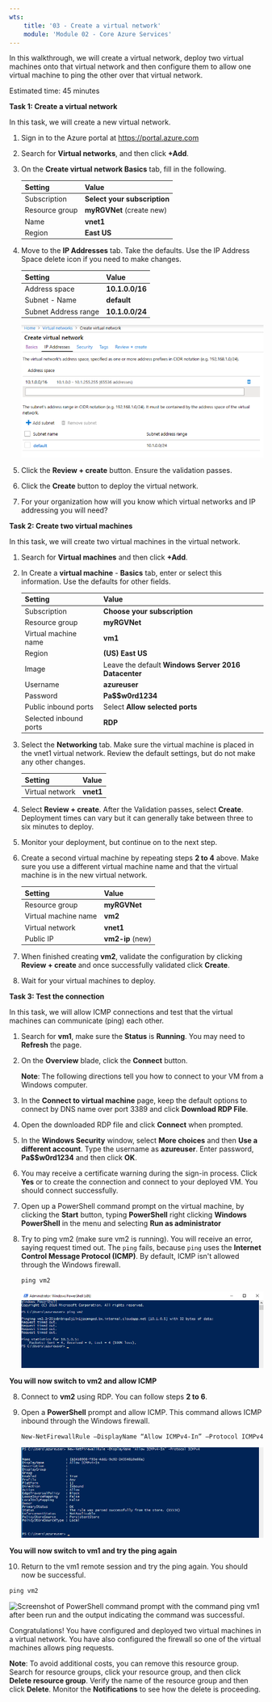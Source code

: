 ```yaml
---
wts:
    title: '03 - Create a virtual network'
    module: 'Module 02 - Core Azure Services'
---
```


In this walkthrough, we will create a virtual network, deploy two virtual machines onto that virtual network and then configure them to allow one virtual machine to ping the other over that virtual network.

Estimated time: 45 minutes

**Task 1: Create a virtual network**

In this task, we will create a new virtual network. 

1. Sign in to the Azure portal at <a href="https://portal.azure.com" target="_blank"><span style="color: #0066cc;" color="#0066cc">https://portal.azure.com</span></a>

2. Search for **Virtual networks**, and then click **+Add**. 

3. On the **Create virtual network Basics** tab, fill in the following.

    | Setting | Value | 
    | --- | --- |
    | Subscription | **Select your subscription** |
    | Resource group | **myRGVNet** (create new) |
    | Name | **vnet1** |
    | Region | **East US** |

4. Move to the **IP Addresses** tab. Take the defaults. Use the IP Address Space delete icon if you need to make changes. 

    | Setting | Value | 
    | --- | --- |
    | Address space |**10.1.0.0/16** |
    | Subnet - Name | **default** |
    | Subnet Address range | **10.1.0.0/24** |

    ![Screenshot of the Create virtual network IP Addresses tab with the default fields.](../images/0301.png)

5. Click the **Review + create** button. Ensure the validation passes.

6. Click the **Create** button to deploy the virtual network. 

7. For your organization how will you know which virtual networks and IP addressing you will need?

**Task 2: Create two virtual machines**

In this task, we will create two virtual machines in the virtual network. 

1. Search for **Virtual machines** and then click **+Add**. 

2. In Create a **virtual machine** - **Basics** tab, enter or select this information. Use the defaults for other fields. 

   | Setting | Value | 
   | --- | --- |
   | Subscription | **Choose your subscription**  |
   | Resource group |  **myRGVNet** |
   | Virtual machine name | **vm1**|
   | Region | **(US) East US** |
   | Image | Leave the default **Windows Server 2016 Datacenter** |
   | Username| **azureuser** |
   | Password| **Pa$$w0rd1234** |
   | Public inbound ports| Select **Allow selected ports**  |
   | Selected inbound ports| **RDP** |

3. Select the **Networking** tab. Make sure the virtual machine is placed in the vnet1 virtual network. Review the default settings, but do not make any other changes. 

   | Setting | Value | 
   | --- | --- |
   | Virtual network | **vnet1** |

4. Select **Review + create**. After the Validation passes, select **Create**. Deployment times can vary but it can generally take between three to six minutes to deploy.

5. Monitor your deployment, but continue on to the next step. 

6. Create a second virtual machine by repeating steps **2 to 4** above. Make sure you use a different virtual machine name and that the virtual machine is in the new virtual network.

    | Setting | Value |
    | --- | --- |
    | Resource group | **myRGVNet** |
    | Virtual machine name |  **vm2** |
    | Virtual network | **vnet1** |
    | Public IP | **vm2-ip** (new) |

7. When finished creating **vm2**, validate the configuration by clicking **Review + create** and once successfully validated click **Create**.

8. Wait for your virtual machines to deploy. 

**Task 3: Test the connection**

In this task, we will allow ICMP connections and test that the virtual machines can communicate (ping) each other. 

1. Search for **vm1**, make sure the **Status** is **Running**. You may need to **Refresh** the page.

2. On the **Overview** blade, click the **Connect** button.

    **Note**: The following directions tell you how to connect to your VM from a Windows computer. 

3. In the **Connect to virtual machine** page, keep the default options to connect by DNS name over port 3389 and click **Download RDP File**.

4. Open the downloaded RDP file and click **Connect** when prompted. 

5. In the **Windows Security** window, select **More choices** and then **Use a different account**. Type the username as **azureuser**. Enter password, **Pa$$w0rd1234** and then click **OK**.

6. You may receive a certificate warning during the sign-in process. Click **Yes** or to create the connection and connect to your deployed VM. You should connect successfully.

7. Open up a PowerShell command prompt on the virtual machine, by clicking the **Start** button, typing **PowerShell** right clicking **Windows PowerShell** in the menu and selecting **Run as administrator**

7. Try to ping vm2 (make sure vm2 is running). You will receive an error, saying request timed out.  The `ping` fails, because `ping` uses the **Internet Control Message Protocol (ICMP)**. By default, ICMP isn't allowed through the Windows firewall.


   ```PowerShell
   ping vm2
   ```
   
   ![Screenshot of PowerShell command prompt with the command ping vm2 after been run and the output indicating the command wasn't successful.](../images/0302.png)

**You will now switch to vm2 and allow ICMP**

8. Connect to **vm2** using RDP. You can follow steps **2 to 6**.

9. Open a **PowerShell** prompt and allow ICMP. This command allows ICMP inbound through the Windows firewall.

   ```PowerShell
   New-NetFirewallRule –DisplayName “Allow ICMPv4-In” –Protocol ICMPv4
   ```
    ![Screenshot of PowerShell command prompt with the command New-NetFirewallRule DisplayName Allow ICMPv4-In –Protocol ICMPv4 after been run and the output indicating the command was successful.](../images/0303.png)

**You will now switch to vm1 and try the ping again**


10. Return to the vm1 remote session and try the ping again. You should now be successful. 


   ```PowerShell
   ping vm2
   ```

![Screenshot of PowerShell command prompt with the command ping vm1 after been run and the output indicating the command was successful.](../../Linked_Image_Files/walkthrough-createvnetportal13.png)

Congratulations! You have configured and deployed two virtual machines in a virtual network. You have also configured the firewall so one of the virtual machines allows ping requests. 

**Note**: To avoid additional costs, you can remove this resource group. Search for resource groups, click your resource group, and then click **Delete resource group**. Verify the name of the resource group and then click **Delete**. Monitor the **Notifications** to see how the delete is proceeding.